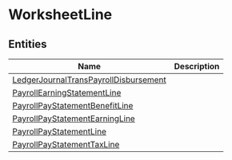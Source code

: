 
# WorksheetLine


## Entities

|Name|Description|
|---|---|
|[LedgerJournalTransPayrollDisbursement](LedgerJournalTransPayrollDisbursement.cdm.json)||
|[PayrollEarningStatementLine](PayrollEarningStatementLine.cdm.json)||
|[PayrollPayStatementBenefitLine](PayrollPayStatementBenefitLine.cdm.json)||
|[PayrollPayStatementEarningLine](PayrollPayStatementEarningLine.cdm.json)||
|[PayrollPayStatementLine](PayrollPayStatementLine.cdm.json)||
|[PayrollPayStatementTaxLine](PayrollPayStatementTaxLine.cdm.json)||
